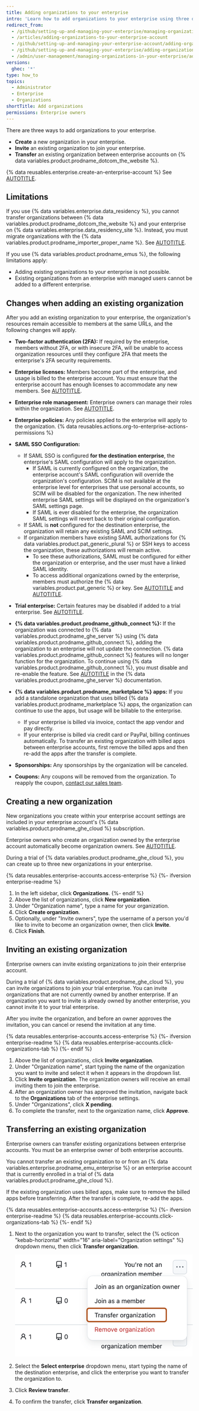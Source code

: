 ```yaml
---
title: Adding organizations to your enterprise
intro: 'Learn how to add organizations to your enterprise using three different methods.'
redirect_from:
  - /github/setting-up-and-managing-your-enterprise/managing-organizations-in-your-enterprise-account/adding-organizations-to-your-enterprise-account
  - /articles/adding-organizations-to-your-enterprise-account
  - /github/setting-up-and-managing-your-enterprise-account/adding-organizations-to-your-enterprise-account
  - /github/setting-up-and-managing-your-enterprise/adding-organizations-to-your-enterprise-account
  - /admin/user-management/managing-organizations-in-your-enterprise/adding-organizations-to-your-enterprise
versions:
  ghec: '*'
type: how_to
topics:
  - Administrator
  - Enterprise
  - Organizations
shortTitle: Add organizations
permissions: Enterprise owners
---
```


There are three ways to add organizations to your enterprise.

* **Create** a new organization in your enterprise.
* **Invite** an existing organization to join your enterprise.
* **Transfer** an existing organization between enterprise accounts on {% data variables.product.prodname_dotcom_the_website %}.

{% data reusables.enterprise.create-an-enterprise-account %} See [AUTOTITLE](/admin/managing-your-enterprise-account/creating-an-enterprise-account).

## Limitations

If you use {% data variables.enterprise.data_residency %}, you cannot transfer organizations between {% data variables.product.prodname_dotcom_the_website %} and your enterprise on {% data variables.enterprise.data_residency_site %}. Instead, you must migrate organizations with the {% data variables.product.prodname_importer_proper_name %}. See [AUTOTITLE](/migrations/using-github-enterprise-importer/migrating-between-github-products/about-migrations-between-github-products).

If you use {% data variables.product.prodname_emus %}, the following limitations apply:

* Adding existing organizations to your enterprise is not possible.
* Existing organizations from an enterprise with managed users cannot be added to a different enterprise.

## Changes when adding an existing organization

After you add an existing organization to your enterprise, the organization's resources remain accessible to members at the same URLs, and the following changes will apply.

* **Two-factor authentication (2FA):** If required by the enterprise, members without 2FA, or with insecure 2FA, will be unable to access organization resources until they configure 2FA that meets the enterprise's 2FA security requirements.
* **Enterprise licenses:** Members become part of the enterprise, and usage is billed to the enterprise account. You must ensure that the enterprise account has enough licenses to accommodate any new members. See [AUTOTITLE](/billing/managing-your-billing/about-billing-for-your-enterprise).
* **Enterprise role management:** Enterprise owners can manage their roles within the organization. See [AUTOTITLE](/admin/user-management/managing-organizations-in-your-enterprise/managing-your-role-in-an-organization-owned-by-your-enterprise).
* **Enterprise policies:** Any policies applied to the enterprise will apply to the organization. {% data reusables.actions.org-to-enterprise-actions-permissions %}

* **SAML SSO Configuration:**

  * If SAML SSO is configured **for the destination enterprise**, the enterprise's SAML configuration will apply to the organization.
    * If SAML is currently configured on the organization, the enterprise account's SAML configuration will override the organization's configuration. SCIM is not available at the enterprise level for enterprises that use personal accounts, so SCIM will be disabled for the organization. The new inherited enterprise SAML settings will be displayed on the organization's SAML settings page.
    * If SAML is ever disabled for the enterprise, the organization SAML settings will revert back to their original configuration.
  * If SAML is **not** configured for the destination enterprise, the organization will retain any existing SAML and SCIM settings.
  * If organization members have existing SAML authorizations for {% data variables.product.pat_generic_plural %} or SSH keys to access the organization, these authorizations will remain active.
    * To see these authorizations, SAML must be configured for either the organization or enterprise, and the user must have a linked SAML identity.
    * To access additional organizations owned by the enterprise, members must authorize the {% data variables.product.pat_generic %} or key. See [AUTOTITLE](/authentication/authenticating-with-saml-single-sign-on/authorizing-a-personal-access-token-for-use-with-saml-single-sign-on) and [AUTOTITLE](/authentication/authenticating-with-saml-single-sign-on/authorizing-an-ssh-key-for-use-with-saml-single-sign-on).

* **Trial enterprise:** Certain features may be disabled if added to a trial enterprise. See [AUTOTITLE](/admin/overview/setting-up-a-trial-of-github-enterprise-cloud#features-not-included-in-the-trial).
* **{% data variables.product.prodname_github_connect %}:** If the organization was connected to {% data variables.product.prodname_ghe_server %} using {% data variables.product.prodname_github_connect %}, adding the organization to an enterprise will not update the connection. {% data variables.product.prodname_github_connect %} features will no longer function for the organization. To continue using {% data variables.product.prodname_github_connect %}, you must disable and re-enable the feature. See [AUTOTITLE](/enterprise-server@latest/admin/configuration/configuring-github-connect/managing-github-connect) in the {% data variables.product.prodname_ghe_server %} documentation.
* **{% data variables.product.prodname_marketplace %} apps:** If you add a standalone organization that uses billed {% data variables.product.prodname_marketplace %} apps, the organization can continue to use the apps, but usage will be billable to the enterprise.
  * If your enterprise is billed via invoice, contact the app vendor and pay directly.
  * If your enterprise is billed via credit card or PayPal, billing continues automatically.
  To transfer an existing organization with billed apps between enterprise accounts, first remove the billed apps and then re-add the apps after the transfer is complete.
* **Sponsorships:** Any sponsorships by the organization will be canceled.
* **Coupons:** Any coupons will be removed from the organization. To reapply the coupon, [contact our sales team](https://github.com/enterprise/contact).

## Creating a new organization

New organizations you create within your enterprise account settings are included in your enterprise account's {% data variables.product.prodname_ghe_cloud %} subscription.

Enterprise owners who create an organization owned by the enterprise account automatically become organization owners. See [AUTOTITLE](/organizations/managing-peoples-access-to-your-organization-with-roles/roles-in-an-organization).

During a trial of {% data variables.product.prodname_ghe_cloud %}, you can create up to three new organizations in your enterprise.

{% data reusables.enterprise-accounts.access-enterprise %}
{%- ifversion enterprise-readme %}
1. In the left sidebar, click **Organizations**.
{%- endif %}
1. Above the list of organizations, click **New organization**.
1. Under "Organization name", type a name for your organization.
1. Click **Create organization**.
1. Optionally, under "Invite owners", type the username of a person you'd like to invite to become an organization owner, then click **Invite**.
1. Click **Finish**.

## Inviting an existing organization

Enterprise owners can invite existing organizations to join their enterprise account.

During a trial of {% data variables.product.prodname_ghe_cloud %}, you can invite organizations to join your trial enterprise. You can invite organizations that are not currently owned by another enterprise. If an organization you want to invite is already owned by another enterprise, you cannot invite it to your trial enterprise.

After you invite the organization, and before an owner approves the invitation, you can cancel or resend the invitation at any time.

{% data reusables.enterprise-accounts.access-enterprise %}
{%- ifversion enterprise-readme %}
{% data reusables.enterprise-accounts.click-organizations-tab %}
{%- endif %}
1. Above the list of organizations, click **Invite organization**.
1. Under "Organization name", start typing the name of the organization you want to invite and select it when it appears in the dropdown list.
1. Click **Invite organization**. The organization owners will receive an email inviting them to join the enterprise.
1. After an organization owner has approved the invitation, navigate back to the **Organizations** tab of the enterprise settings.
1. Under "Organizations", click **X pending**.
1. To complete the transfer, next to the organization name, click **Approve**.

## Transferring an existing organization

Enterprise owners can transfer existing organizations between enterprise accounts. You must be an enterprise owner of both enterprise accounts.

You cannot transfer an existing organization to or from an {% data variables.enterprise.prodname_emu_enterprise %} or an enterprise account that is currently enrolled in a trial of {% data variables.product.prodname_ghe_cloud %}.

If the existing organization uses billed apps, make sure to remove the billed apps before transferring. After the transfer is complete, re-add the apps.

{% data reusables.enterprise-accounts.access-enterprise %}
{%- ifversion enterprise-readme %}
{% data reusables.enterprise-accounts.click-organizations-tab %}
{%- endif %}
1. Next to the organization you want to transfer, select the {% octicon "kebab-horizontal" width="16" aria-label="Organization settings" %} dropdown menu, then click **Transfer organization**.

   ![Screenshot of the expanded dropdown menu labeled with the kebab icon, for an organization. The "Transfer organization" option is outlined.](/assets/images/help/business-accounts/transfer-organization.png)

1. Select the **Select enterprise** dropdown menu, start typing the name of the destination enterprise, and click the enterprise you want to transfer the organization to.
1. Click **Review transfer**.
1. To confirm the transfer, click **Transfer organization**.
